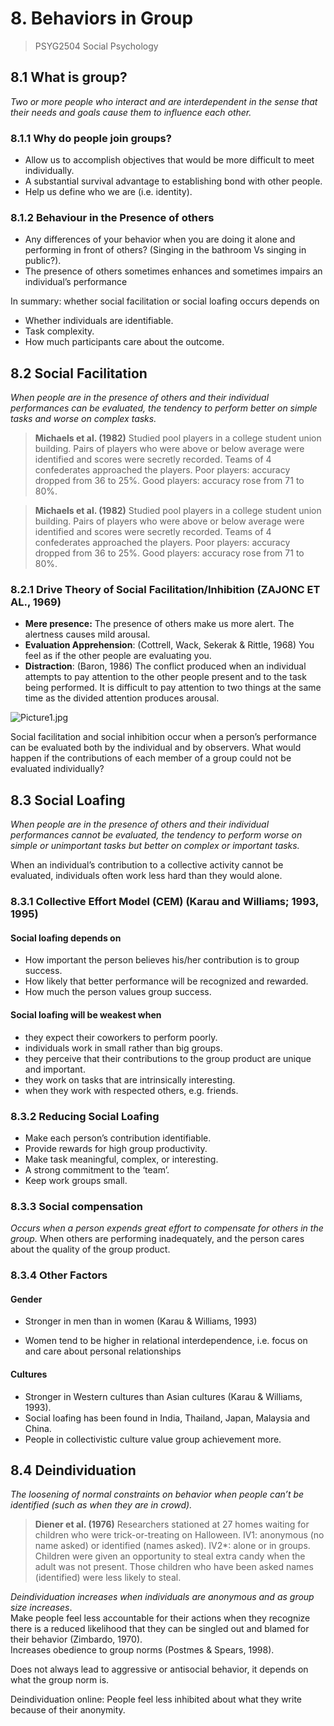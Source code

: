 # 8. Behaviors in Group

> PSYG2504 Social Psychology

## 8.1 What is group?

*Two or more people who interact and are interdependent in the sense that their needs and goals cause them to influence each other.*

### 8.1.1 Why do people join groups?

- Allow us to accomplish objectives that would be more difficult to meet individually.
- A substantial survival advantage to establishing bond with other people.
- Help us define who we are (i.e. identity).

### 8.1.2 Behaviour in the Presence of others

- Any differences of your behavior when you are doing it alone and performing in front of others? (Singing in the bathroom Vs singing in public?).
- The presence of others sometimes enhances and sometimes impairs an individual’s performance

In summary: whether social facilitation or social loafing occurs depends on

- Whether individuals are identifiable.
- Task complexity.
- How much participants care about the outcome.

## 8.2 Social Facilitation 

*When people are in the presence of others and their individual performances can be evaluated, the tendency to perform better on simple tasks and worse on complex tasks.*

>  **Michaels et al. (1982)**
> Studied pool players in a college student union building.
> Pairs of players who were above or below average were identified and scores were secretly recorded.
> Teams of 4 confederates approached the players.
> Poor players: accuracy dropped from 36 to 25%.
> Good players: accuracy rose from 71 to 80%.

> **Michaels et al. (1982)**
> Studied pool players in a college student union building.
> Pairs of players who were above or below average were identified and scores were secretly recorded.
> Teams of 4 confederates approached the players.
> Poor players: accuracy dropped from 36 to 25%.
> Good players: accuracy rose from 71 to 80%.

### 8.2.1 Drive Theory of Social Facilitation/Inhibition (ZAJONC ET AL., 1969)

- **Mere presence:** 
  The presence of others make us more alert. The alertness causes mild arousal.
- **Evaluation Apprehension**: (Cottrell, Wack, Sekerak & Rittle, 1968) 
  You feel as if the other people are evaluating you.
- **Distraction**: (Baron, 1986)
  The conflict produced when an individual attempts to pay attention to the other people present and to the task being performed.
  It is difficult to pay attention to two things at the same time as the divided attention produces arousal.

![Picture1.jpg](https://photo-1303301880.cos.ap-guangzhou.myqcloud.com/2024/05/12/66407ea8d51e8.jpg)

Social facilitation and social inhibition occur when a person’s performance can be evaluated both by the individual and by observers.
What would happen if the contributions of each member of a group could not be evaluated individually?

## 8.3 Social Loafing 

*When people are in the presence of others and their individual performances cannot be evaluated, the tendency to perform worse on simple or unimportant tasks but better on complex or important tasks.*

When an individual’s contribution to a collective activity cannot be evaluated, individuals often work less hard than they would alone.

### 8.3.1 Collective Effort Model (CEM) (Karau and Williams; 1993, 1995)

#### Social loafing depends on

- How important the person believes his/her contribution is to group success.
- How likely that better performance will be recognized and rewarded.
- How much the person values group success.

#### Social loafing will be weakest when

- they expect their coworkers to perform poorly.
- individuals work in small rather than big groups.
- they perceive that their contributions to the group product are unique and important.
- they work on tasks that are intrinsically interesting.
- when they work with respected others, e.g. friends.

### 8.3.2 Reducing Social Loafing 
- Make each person’s contribution identifiable.
- Provide rewards for high group productivity.
- Make task meaningful, complex, or interesting.
- A strong commitment to the ‘team’.
- Keep work groups small.

### 8.3.3 Social compensation

*Occurs when a person expends great effort to compensate for others in the group.*
When others are performing inadequately, and the person cares about the quality of the group product.

### 8.3.4 Other Factors

#### Gender

- Stronger in men than in women (Karau & Williams, 1993)

- Women tend to be higher in relational interdependence, i.e. focus on and care about personal relationships

#### Cultures
- Stronger in Western cultures than Asian cultures (Karau & Williams, 1993).
-  Social loafing has been found in India, Thailand, Japan, Malaysia and China.
- People in collectivistic culture value group achievement more.

## 8.4 Deindividuation

*The loosening of normal constraints on behavior when people can’t be identified (such as when they are in crowd).*

> **Diener et al. (1976)**
> Researchers stationed at 27 homes waiting for children who were trick-or-treating on Halloween.
> IV1: anonymous (no name asked) or identified (names asked).
> IV2*: alone or in groups.
> Children were given an opportunity to steal extra candy when the adult was not present.
> Those children who have been asked names (identified) were less likely to steal.

*Deindividuation increases when individuals are anonymous and as group size increases*.  
Make people feel less accountable for their actions when they recognize there is a reduced likelihood that they can be singled out and blamed for their behavior (Zimbardo, 1970).  
Increases obedience to group norms (Postmes & Spears, 1998).

Does not always lead to aggressive or antisocial behavior, it depends on what the group norm is.

Deindividuation online: People feel less inhibited about what they write because of their anonymity.

